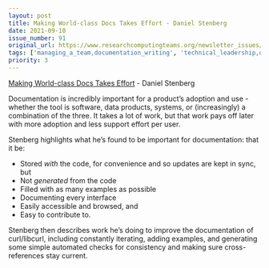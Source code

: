```yaml
---
layout: post
title: Making World-class Docs Takes Effort - Daniel Stenberg
date: 2021-09-10
issue_number: 91
original_url: https://www.researchcomputingteams.org/newsletter_issues/0091
tags: ['managing_a_team,documentation_writing', 'technical_leadership,other']
priority: 3
---
```


<!-- markdownlint-disable MD033 -->
<!-- markdownlint-disable MD041 -->
<!-- markdownlint-disable MD049 -->

[Making World-class Docs Takes Effort](https://daniel.haxx.se/blog/2021/09/04/making-world-class-docs-takes-effort/) - Daniel Stenberg

Documentation is incredibly important for a product’s adoption and use - whether the tool is software, data products, systems, or (increasingly) a combination of the three. It takes a lot of work, but that work pays off later with more adoption and less support effort per user.

Stenberg highlights what he’s found to be important for documentation: that it be:

-   Stored _with_ the code, for convenience and so updates are kept in sync, but
-   Not _generated_ from the code
-   Filled with as many examples as possible
-   Documenting every interface
-   Easily accessible and browsed, and
-   Easy to contribute to.

Stenberg then describes work he’s doing to improve the documentation of curl/libcurl, including constantly iterating, adding examples, and generating some simple automated checks for consistency and making sure cross-references stay current.
